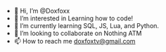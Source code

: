 - 👋 Hi, I’m @Doxfoxx
- 👀 I’m interested in Learning how to code!
- 🌱 I’m currently learning SQL, JS, Lua, and Python.
- 💞️ I’m looking to collaborate on Nothing ATM
- 📫 How to reach me doxfoxtv@gmail.com

<!---
Doxfoxx/Doxfoxx is a ✨ special ✨ repository because its `README.md` (this file) appears on your GitHub profile.
You can click the Preview link to take a look at your changes.
--->
